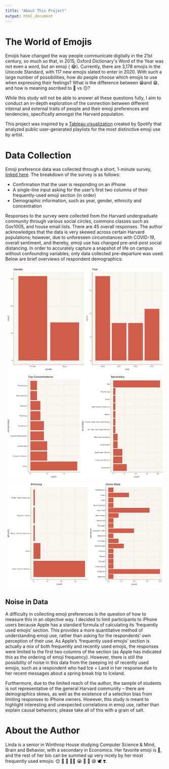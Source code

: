 ```yaml
---
title: "About This Project"
output: html_document
---
```






# The World of Emojis

Emojis have changed the way people communicate digitally in the 21st century, so much so that, in 2015, Oxford Dictionary's Word of the Year was not even a word, but an emoji ( 😂). Currently, there are 3,178 emojis in the Unicode Standard, with 117 new emojis slated to enter in 2020. With such a large number of possibilities, how do people choose which emojis to use when expressing their feelings? What is the difference between 😁and 😁, and how is meaning ascribed to 🙂 vs 🙃? 

While this study will not be able to answer all these questions fully, I aim to conduct an in-depth exploration of the connection between different internal and external traits of people and their emoji preferences and tendencies, specifically amongst the Harvard population.

This project was inspired by a [Tableau visualization](https://public.tableau.com/views/TheEmojiofSpotifyArtists/DescribeArtists?:embed=y&:display_count=y&:origin=viz_share_link) created by Spotify that analyzed public user-generated playlists for the most distinctive emoji use by artist.

# Data Collection

Emoji preference data was collected through a short, 1-minute survey, [linked here](https://forms.gle/RkFXovkt3fNKgfga8). The breakdown of the survey is as follows:
- Confirmation that the user is responding on an iPhone
- A single-line input asking for the user’s first two columns of their frequently-used emoji section (in order)
- Demographic information, such as year, gender, ethnicity and concentration

Responses to the survey were collected from the Harvard undergraduate community through various social circles, commons classes such as Gov1005, and house email lists. There are 45 overall responses. The author acknowledges that the data is very skewed across certain Harvard populations; however, due to unforeseen circumstances with COVID-19, overall sentiment, and thereby, emoji use has changed pre-and-post social distancing. In order to accurately capture a snapshot of life on campus without confounding variables, only data collected pre-departure was used. Below are brief overviews of respondent demographics:



![plot of chunk Plotting](figure/Plotting-1.png)![plot of chunk Plotting](figure/Plotting-2.png)![plot of chunk Plotting](figure/Plotting-3.png)


## Noise in Data

A difficulty in collecting emoji preferences is the question of how to measure this in an objective way. I decided to limit participants to iPhone users because Apple has a standard formula of calculating its ‘frequently used emojis’ section. This provides a more quantitative method of understanding emoji use, rather than asking for the respondents’ own perception of their use. As Apple’s ‘frequently used emojis’ section is actually a mix of both frequently and recently used emojis, the responses were limited to the first two columns of the section (as Apple has indicated this as the ordering of emoji frequency). However, there is still the possibility of noise in this data from the (seeping in) of recently used emojis, such as a respondent who had Ice + Land in her response due to her recent messages about a spring break trip to Iceland. 

Furthermore, due to the limited reach of the author, the sample of students is not representative of the general Harvard community – there are demographics skews, as well as the existence of a selection bias from limiting responses to iPhone owners. However, this study is meant to highlight interesting and unexpected correlations in emoji use, rather than explain causal behaviors; please take all of this with a grain of salt.

# About the Author

Linda is a senior in Winthrop House studying Computer Science & Mind, Brain and Behavior, with a secondary in Economics. Her favorite emoji is 🌚, and the rest of her bio can be summed up very nicely by her most frequently used emojis: 😊 🥺 👀 🙆‍♀️ 😭 🤧 🥰 😅 🕊 ❣️.
